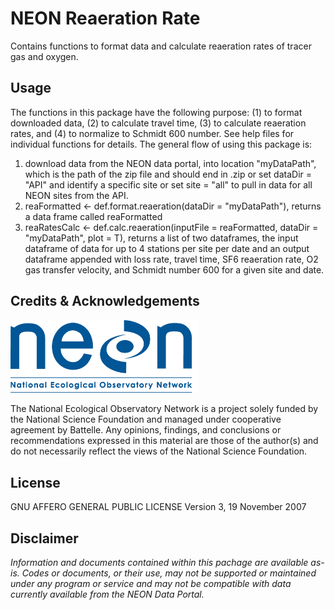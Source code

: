 NEON Reaeration Rate
================

<!-- README.md is generated from README.Rmd. Please edit that file -->
<!-- ****** Description ****** -->
Contains functions to format data and calculate reaeration rates of tracer gas and oxygen.

<!-- ****** Usage ****** -->
Usage
-----

The functions in this package have the following purpose: (1) to format downloaded data, (2) to calculate travel time, (3) to calculate reaeration rates, and (4) to normalize to Schmidt 600 number. See help files for individual functions for details. The general flow of using this package is:

1.  download data from the NEON data portal, into location "myDataPath", which is the path of the zip file and should end in .zip or set dataDir = "API" and identify a specific site or set site = "all" to pull in data for all NEON sites from the API.
2.  reaFormatted &lt;- def.format.reaeration(dataDir = "myDataPath"), returns a data frame called reaFormatted
3.  reaRatesCalc &lt;- def.calc.reaeration(inputFile = reaFormatted, dataDir = "myDataPath", plot = T), returns a list of two dataframes, the input dataframe of data for up to 4 stations per site per date and an output dataframe appended with loss rate, travel time, SF6 reaeration rate, O2 gas transfer velocity, and Schmidt number 600 for a given site and date.

<!-- ****** Acknowledgements ****** -->
Credits & Acknowledgements
--------------------------

<!-- HTML tags to produce image, resize, add hyperlink. -->
<!-- ONLY WORKS WITH HTML or GITHUB documents -->
<a href="http://www.neonscience.org/"> <img src="logo.png" width="300px" /> </a>

<!-- Acknowledgements text -->
The National Ecological Observatory Network is a project solely funded by the National Science Foundation and managed under cooperative agreement by Battelle. Any opinions, findings, and conclusions or recommendations expressed in this material are those of the author(s) and do not necessarily reflect the views of the National Science Foundation.

<!-- ****** License ****** -->
License
-------

GNU AFFERO GENERAL PUBLIC LICENSE Version 3, 19 November 2007

<!-- ****** Disclaimer ****** -->
Disclaimer
----------

*Information and documents contained within this pachage are available as-is. Codes or documents, or their use, may not be supported or maintained under any program or service and may not be compatible with data currently available from the NEON Data Portal.*
